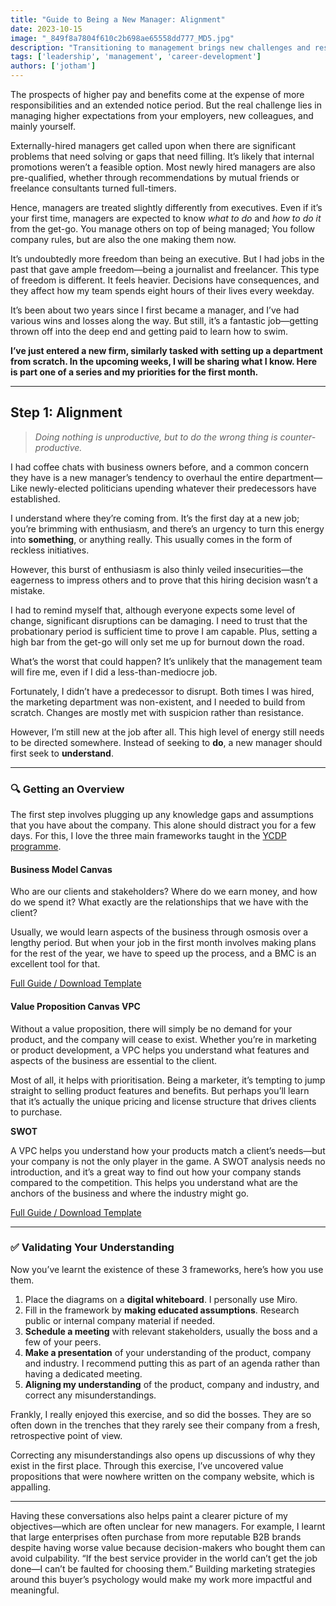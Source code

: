 ```yaml
---
title: "Guide to Being a New Manager: Alignment"
date: 2023-10-15
image: "_849f8a7804f610c2b698ae65558dd777_MD5.jpg"
description: "Transitioning to management brings new challenges and responsibilities. This guide explores how new managers can effectively align expectations with employers, colleagues, and themselves."
tags: ['leadership', 'management', 'career-development']
authors: ['jotham']
---
```


The prospects of higher pay and benefits come at the expense of more responsibilities and an extended notice period. But the real challenge lies in managing higher expectations from your employers, new colleagues, and mainly yourself.

Externally-hired managers get called upon when there are significant problems that need solving or gaps that need filling. It’s likely that internal promotions weren’t a feasible option. Most newly hired managers are also pre-qualified, whether through recommendations by mutual friends or freelance consultants turned full-timers.

Hence, managers are treated slightly differently from executives. Even if it’s your first time, managers are expected to know _what to do_ and _how to do it_ from the get-go. You manage others on top of being managed; You follow company rules, but are also the one making them now.

It’s undoubtedly more freedom than being an executive. But I had jobs in the past that gave ample freedom—being a journalist and freelancer. This type of freedom is different. It feels heavier. Decisions have consequences, and they affect how my team spends eight hours of their lives every weekday.

It’s been about two years since I first became a manager, and I’ve had various wins and losses along the way. But still, it’s a fantastic job—getting thrown off into the deep end and getting paid to learn how to swim.

**I’ve just entered a new firm, similarly tasked with setting up a department from scratch. In the upcoming weeks, I will be sharing what I know. Here is part one of a series and my priorities for the first month.**

---

## Step 1: Alignment

> _Doing nothing is unproductive, but to do the wrong thing is counter-productive._

I had coffee chats with business owners before, and a common concern they have is a new manager’s tendency to overhaul the entire department—Like newly-elected politicians upending whatever their predecessors have established.

I understand where they’re coming from. It’s the first day at a new job; you’re brimming with enthusiasm, and there’s an urgency to turn this energy into **something**, or anything really. This usually comes in the form of reckless initiatives.

However, this burst of enthusiasm is also thinly veiled insecurities—the eagerness to impress others and to prove that this hiring decision wasn’t a mistake.

I had to remind myself that, although everyone expects some level of change, significant disruptions can be damaging. I need to trust that the probationary period is sufficient time to prove I am capable. Plus, setting a high bar from the get-go will only set me up for burnout down the road.

What’s the worst that could happen? It’s unlikely that the management team will fire me, even if I did a less-than-mediocre job.

Fortunately, I didn’t have a predecessor to disrupt. Both times I was hired, the marketing department was non-existent, and I needed to build from scratch. Changes are mostly met with suspicion rather than resistance.

However, I’m still new at the job after all. This high level of energy still needs to be directed somewhere. Instead of seeking to **do**, a new manager should first seek to **understand**.

---

### 🔍 Getting an Overview

The first step involves plugging up any knowledge gaps and assumptions that you have about the company. This alone should distract you for a few days. For this, I love the three main frameworks taught in the [YCDP programme](https://www.axiatayoungtalentprogramme.com/young-ceo-development-programme).

#### Business Model Canvas

Who are our clients and stakeholders? Where do we earn money, and how do we spend it? What exactly are the relationships that we have with the client?

Usually, we would learn aspects of the business through osmosis over a lengthy period. But when your job in the first month involves making plans for the rest of the year, we have to speed up the process, and a BMC is an excellent tool for that.

[Full Guide / Download Template](https://www.strategyzer.com/library/the-business-model-canvas)

#### Value Proposition Canvas VPC

Without a value proposition, there will simply be no demand for your product, and the company will cease to exist. Whether you’re in marketing or product development, a VPC helps you understand what features and aspects of the business are essential to the client.

Most of all, it helps with prioritisation. Being a marketer, it’s tempting to jump straight to selling product features and benefits. But perhaps you’ll learn that it’s actually the unique pricing and license structure that drives clients to purchase.

**SWOT**

A VPC helps you understand how your products match a client’s needs—but your company is not the only player in the game. A SWOT analysis needs no introduction, and it’s a great way to find out how your company stands compared to the competition. This helps you understand what are the anchors of the business and where the industry might go.

[Full Guide / Download Template](https://www.strategyzer.com/library/the-value-proposition-canvas)

---

### ✅ Validating Your Understanding

Now you’ve learnt the existence of these 3 frameworks, here’s how you use them.

1. Place the diagrams on a **digital whiteboard**. I personally use Miro.
2. Fill in the framework by **making educated assumptions**. Research public or internal company material if needed.
3. **Schedule a meeting** with relevant stakeholders, usually the boss and a few of your peers.
4. **Make a presentation** of your understanding of the product, company and industry. I recommend putting this as part of an agenda rather than having a dedicated meeting.
5. **Aligning my understanding** of the product, company and industry, and correct any misunderstandings.

Frankly, I really enjoyed this exercise, and so did the bosses. They are so often down in the trenches that they rarely see their company from a fresh, retrospective point of view.

Correcting any misunderstandings also opens up discussions of why they exist in the first place. Through this exercise, I’ve uncovered value propositions that were nowhere written on the company website, which is appalling.

---

Having these conversations also helps paint a clearer picture of my objectives—which are often unclear for new managers. For example, I learnt that large enterprises often purchase from more reputable B2B brands despite having worse value because decision-makers who bought them can avoid culpability. “If the best service provider in the world can’t get the job done—I can’t be faulted for choosing them.” Building marketing strategies around this buyer’s psychology would make my work more impactful and meaningful.
